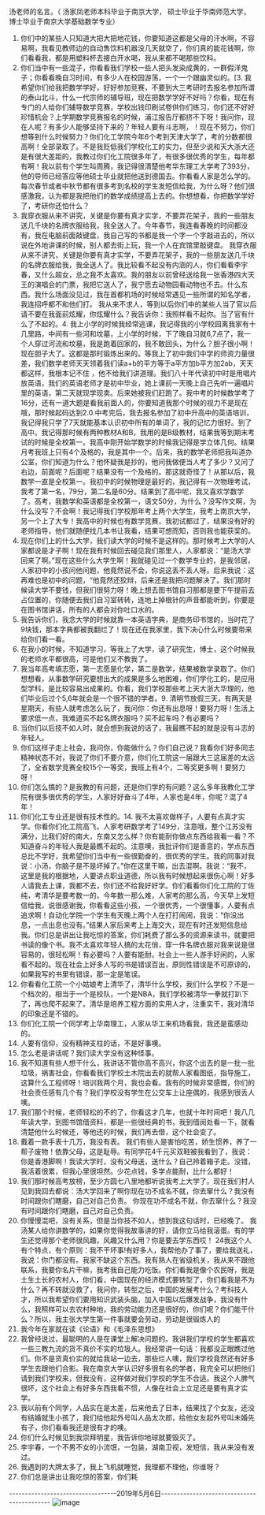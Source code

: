 汤老师的名言。（
汤家凤老师本科毕业于南京大学，
硕士毕业于华南师范大学，
博士毕业于南京大学基础数学专业）
1. 你们中的某些人只知道大把大把地花钱，你要知道这都是父母的汗水啊，不容易啊，我看见教师边的自动售饮料机器没几天就空了，你们真的能花钱啊，你们看看我，都是用塑料杯去接白开水喝，我从来都不喝那些饮料。
2. 你们当中有一些混子，你看看我们学校一些人把头发染成黄的，一群假洋鬼子；你看看晚自习时间，有多少人在校园游荡，一个一个跟幽灵似的。[3. 我希望你们给我把数学学好，好好参加竞赛，不要到大三考研时去报名参加所谓的泰山北斗，什么一代宗师的辅导班，现在把数学学好不好吗？你看，现在有专门的人给你们辅导数学竞赛，学校出钱印刷试卷供你们练习，你们还不好好珍惜机会？上学期数学竞赛报名的时候，浦江报告厅都挤不下呀！我问你，现在人呢？有多少人能够坚持下来的？年轻人要有斗志啊，！现在不努力，你们想等到什么时候努力？你们化工学院今年6个考到天津大学了，考的分数都很高啊！全部录取了。不是我贬低我们学校化工的实力，但至少说和天大浙大还是有很大差距的，我教过你们化工院很多年了，有很多很优秀的学生，每年都有啊！我以前有个学生叫周腾，我记得很清楚他考华东理工大学考了393分，他的导师已经答应等他硕士毕业就把他送到德国去。你看看人家是怎么学的。每次春节或者中秋节都有很多考到名校的学生发短信给我，为什么呀？他们很感激我，认为都是我把他们的数学成绩提高上去的。你想想看，你把数学学好了，考研你还怕什么？
3. 我穿衣服从来不讲究，关键是你要有真才实学，不要弄花架子，我的一些朋友送几千块的名牌衣服给我，我全送人了。今年春节，我连看春晚的时间都没有，我在电脑前面敲键盘，我自己写的书都是我一个字一个字敲进去的，所以说在外地讲课的时候，别人都去街上玩，我一个人在宾馆里敲键盘。 我穿衣服从来不讲究，关键是你要有真才实学，不要弄花架子，我的一些朋友送几千块的名牌衣服给我，我全送人了。我比较看不起没有内涵的人，你们看看李宇春，又什么超女，总之我不太喜欢。我的朋友以前曾经送给我一张香港四大天王的演唱会的门票，我把它送人了，我宁愿去动物园看动物也不去。什么东西。我什么场面没见过，我在首都机场的时候经常遇见一些所谓的知名学者，我连招呼都不和他们打。
我从来不求人，等到以后你们中的某些人当了官以后请不要在我面前炫耀，你炫耀什么？我告诉你：我照样看不起你。当了官有什么了不起的。4. 我上小学的时候我经常逃课，我记得我的小学校园离我家有十几里路，中间有一些河和坟墓，上小学的时候，下了晚自习就6,7点了，我一个人穿过河流和坟墓，我是跑着回家的，我不敢回头，为什么？胆子很小啊！现在胆子大了。这都是那时锻炼出来的。等我上了初中我们中学的师资力量很差，我们数学老师天天领着我们读a+b的平方等于a平方加b平方加2ab，天天都这样，我根本记不住 ，他不给我们讲道理。我们八十年代读初中时是用唱片放英语，我们的英语老师才是初中毕业，她上课前一天晚上自己先听一遍唱片里的英语，第二天就现学现卖。后来她被我们赶跑了。我中考的时候数学考了16分，还有一道大题是看我前面人的，你要知道我那个时候的视力不是现在哦，那时候起码达到2.0.中考完后，我去报名参加了初中升高中的英语培训，我记得我只学了7天就能基本认识初中所有的单词了，我的记忆力很好。到了高中。我记得那时候有两种教材A和B，我用的是B级教材，结果我等到期末考试的时候是全校第一。我高中刚开始学数学的时候我记得是学立体几何。结果月考我班上只有4个及格的，我是其中一个。后来，我的数学老师把我叫道办公室，你们知道为什么？他怀疑我是抄的，他问我做便当人考了多少？又问了右边，前面呢？后面呢？结果没有一个及格的。那这就奇怪了！从那以后，我数学一直是全校第一。我初中的时候物理是最好的，我记得有一次物理考试，我考了第一名，79分，第二名是60分。结果到了高中呢，我又喜欢学数学了。高考，我数学和英语都是全校第一，语文50分，为什么？没写作文啊，为什么没写？不会啊！我记得我们学校那年考上两个大学生，我考上南京大学，另一个上了大专！我高中的时候也有数学竞赛，我初试都过了，结果没有好的老师指导，他们就随便找几本书让我看，结果可想而知，否则我也能获奖的。
5. 现在你们上的什么大学，我们读大学的时候不是这样的。那时候考上大学的人家都说是才子啊！现在我有时候回去碰见我们那里人，人家都说：“是汤大学回来了啊。”现在这些什么大学生啊！我就碰见过一个数学专业的，是我邻居，人家初中的小孩问他问题，他竟然说不会，你说这丢不丢人呀。后来我说：这再难也是初中的问题，“他竟然还狡辩，后来还是我把问题解决了。我们那时候读大学不要钱，但我们很努力呀！晚上想去图书馆自习那都是要下午提前去占位置的，你随便去我们自习室转转，连地上掉根针的声音都能听到，你要是在图书馆讲话，所有的人都会对你吐口水的。
6. 我告诉你们，我念大学的时候就靠一本英语字典，是商务印书馆的，当时花了9块钱，那本字典都被我翻烂了！现在还在我家里，我下决心什么时候要带来给你们看一看。
7. 在我小的时候，不知道学习，等我上了大学，读了研究生，博士，这个时候我的老师水平都很高，可是他们又不教我了。
8. 我当年高考填志愿，第一志愿是化学，第二是数学，结果被数学录取了。你们想想看，从事数学研究要想出大的成果是多么地困难，你们学化工的，是应用型学科，是比较容易出成果的。你看，我们学校那些考上天大浙大华理的，他们毕业后过个5,6年就会是一个很不错的学者。9. 清明节放假三天，有两天是星期天，有些人就考虑怎么玩了，我问你：你还有出息呀！要努力呀！生活上要求低一点，我难道买不起名牌衣服吗？买不起车吗？有必要吗？
10. 当你们以后技不如人时，就会想到我说的话了，我最瞧不起的就是没有斗志的年轻人。
11. 你们这样子走上社会，我问你，你能做什么？你们自己说？我看你们好多同志精神状态不对，我说了你们不要介意，你们化工院这一届跟大三这届差的太远了，全省数学竞赛全校15个一等奖，我班上有4个，二等奖更多啊！要努力呀！
12. 你们怎么搞的？是我教的有问题，还是你们学的有问题？这么多年我教化工学院有很多很优秀的学生，人家好好奋斗了4年，人家也是4年，你呢？混了4年！
13. 你们化工专业还是很有技术性的。14. 我不太喜欢做样子，人要有点真才实学。你看你们化工院高飞，人家考研数学考了149分，注意哦，整个江苏没有满分，比我们好的南大，东南又怎么样？你有能耐你做点东西给我看一看？不知道奋斗的年轻人我是最瞧不起的。注意噢，我批评你们是善意的，学点东西总比不学好，我希望你们当中有一些很勤奋的，很优秀的学生。我的同事对我说：小汤，你脑子是不是坏掉了。”你在这里干嘛，出去混啊。我说：“我不，这里是我的根据地，人要讲点职业道德，所以我有时候想起来很伤心啊！好多人请我去上课，我都不去，你们还不给我好好学。你们看看你们化工院的丁佐纯，考清华是要考数一的，今年数一那么难，人家考的那么高，今天早上发短信给我，说很感谢我，你看看这些小孩，一个很优秀，一个很懂事，人要有点追求啊！自动化学院一个学生有天晚上两个人在打打闹闹，我说：“你没出息，一点出息也没有。”结果人家后来考上上海交大，现在有时还发短信息给我。你们总是讲出让我吃惊的答案，你们耗费了那么多的资源来读书，就要把书读的像个书。我不太喜欢年轻人搞的太花俏，穿一件名牌衣服对我来说是很容易的，很轻松啊！有必要吗？人要有能耐。社会上一些人游手好闲的，人家看不起的。现在社会上好多人写的书是错误百出，原则性错误是不可原谅的，如果我写的书里有错误，那一定是笔误。
15. 你看看化工院一个小姑娘考上清华了，清华什么学校，我们什么学校？不是一个档次的，相当于一个是校队，一个是NBA，我们学校被清华一拳就打趴下了，再也爬不起来了。清华是培养工程方面的实用人才，注重实干，我对清华的印象还是不错的。
16. 你们化工院一个同学考上华南理工，人家从华工来机场看我，我还是蛮感动的。
17. 人要有信仰，没有精神支柱的话，不是好事噢。
18. 怎么老是讲话呢？我们读大学没有这种怪事。
19. 我不知道有些人想干什么，我讲话不管你高不高兴，你这个出去的是一批一批垃圾，祸害社会，你看看我们学校土木院出去的就帮人家看图纸，指导施工，这算什么工程师呀！培训我两个月，我也会看。我有的时候非常感慨，你们的社会责任感有几个有？我们学校没有学生在公交车上让座偶的，我感到很丢人噢。
20. 我们那个时候，老师轻松的不的了，你看这才几年，也就十年时间吧！我八几年读大学，到图书馆借资料，都是一些很经典的书，我到借阅处看一下，就看清楚他什么时候还，等他还的时候，我们再去借，这个社会变了。
21. 戴着一款手表十几万，我没有表。 我们有些人是害怕吃苦，娇生惯养，养了一帮子废物！依靠父母，这是耻辱。有同学花4千元买双鞋被我看到了，我说：你是香港脚啊！我读大学时，没有父母送，送什么？自己拎着箱子走。没错，我活着很累，但我心里很坦然。少花点钱，多学点能耐，比什么都好！
22. 我们那时候高考放榜，至少方圆七八里地都听说我考上大学了。现在我们村人见到我回去都说：汤大学回来了啊你现在功不成名不就，你去窜什么？我没有时间跟你们瞎磨，自己对自己负责。 你现在功不成名不就，你去窜什么？我没有时间跟你们瞎磨，自己对自己负责。
23. 你慢慢混吧，没有关系，但是当你技不如人，想到我这句话时，已经晚了。 我汤某人给你讲数学的，如果你觉得我故事讲的好，请你立马给我滚蛋。有的学生还觉得那个老师很风趣，风趣又什么用？你是要去学东西哎！
24我这个人有个特点，有个原则：我不干坏事!有好多人，我帮他办了事了，要给我送礼，我说：你门都没有。我家不缺这个东西。我有熟人在省级机关，我从来不跟他联系，我要你名片干嘛，我考我自己能力吃饭。你们看我是像个农民呀，我是土生土长的农村人，你们看，中国现在的经济模式要转型了，你们看我是不为什么？再不转就没救了，我问你，转型之后，中国的发展考什么？考科技人才，所以我希望你们要用知识武装头脑，加入中国以后爆发战争，我没有什么，我照样可以去农村种地，我的劳动能力还是很好的，你们呢？你们能干什么？所以，我主张大学生第一件事就要会劳动，劳动是很锻炼人的
25. 我今年在家就在读《论语》和《毛泽东思想》
26. 我曾经说过，最聪明的人是在课堂上解决问题的。我讲我们学校的学生都喜欢一些三教九流的货不真价不实的垃圾人。我经常讲一句话：我都没正眼瞧过他们。你不是货真价实的就给我站一边去，那些烂人噢，我们学校竟然还有好多学生去跟他们合影。我在南京大学认识好多很有名的学者，我完全可以把他们请到我们学校来，但我没有，这样做对我们学校的学生不合适。我这个人脾气很坏，这个社会上有好多东西我看不惯，人像在社会上立足还是要有真才实学。
27. 我以前有个同学，人品实在是太差，后来他去了日本，结果找了个女友，还没有结婚就生小孩了，我们给他起外号叫人品太次郎，给他女友起外号叫未婚先有子，你们看看我还是很有才的噢。
28. 你们什么时候见到我崇拜明星，我告诉你地球就要毁灭了。
29. 李宇春，一个不男不女的小流氓，一包装，湖南卫视，发短信，我从来没有发过。
30. 我遇到的大牌太多了，我上飞机就睡觉，我理都不理他，你谁呀？
31. 你们总是讲出让我吃惊的答案，你们耗

----------------------------------2019年5月6日-------------------------------------------
![image](https://github.com/docliang/graduate/raw/master/math_web/static/main/image/graduate.jpg)

